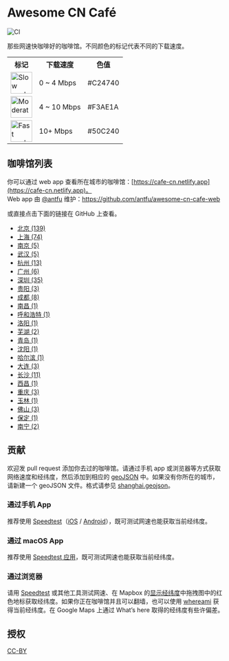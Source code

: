 # Awesome CN Café
![CI](https://github.com/ElaWorkshop/awesome-cn-cafe/workflows/CI/badge.svg)

那些网速快咖啡好的咖啡馆。不同颜色的标记代表不同的下载速度。

<table>
<tr><th>标记</th><th>下载速度</th><th>色值</th></tr>
<tr><td><img src="resources/markers/slow.png" width="50" alt="Slow marker"></td><td>0 ~ 4 Mbps</td><td>#C24740</td></tr>
<tr><td><img src="resources/markers/moderate.png" width="50" alt="Moderate marker"></td><td>4 ~ 10 Mbps</td><td>#F3AE1A</td></tr>
<tr><td><img src="resources/markers/fast.png" width="50" alt="Fast marker"></td><td>10+ Mbps</td><td>#50C240</td></tr>
</table>


## 咖啡馆列表

你可以通过 web app 查看所在城市的咖啡馆：[https://cafe-cn.netlify.app](https://cafe-cn.netlify.app)。  
Web app 由 [@antfu](https://github.com/antfu) 维护：https://github.com/antfu/awesome-cn-cafe-web

或直接点击下面的链接在 GitHub 上查看。

* [北京 (139)](beijing.geojson)
* [上海 (74)](shanghai.geojson)
* [南京 (5)](nanjing.geojson)
* [武汉 (5)](wuhan.geojson)
* [杭州 (13)](hangzhou.geojson)
* [广州 (6)](guangzhou.geojson)
* [深圳 (35)](shenzhen.geojson)
* [贵阳 (3)](guiyang.geojson)
* [成都 (8)](chengdu.geojson)
* [南昌 (1)](nanchang.geojson)
* [呼和浩特 (1)](hohhot.geojson)
* [洛阳 (1)](luoyang.geojson)
* [芜湖 (2)](wuhu.geojson)
* [青岛 (1)](qingdao.geojson)
* [沈阳 (1)](shenyang.geojson)
* [哈尔滨 (1)](harbin.geojson)
* [大连 (3)](dalian.geojson)
* [长沙 (11)](changsha.geojson)
* [西昌 (1)](xichang.geojson)
* [重庆 (3)](chongqing.geojson)
* [玉林 (1)](yulin.geojson)
* [佛山 (3)](foshan.geojson)
* [保定 (1)](baoding.geojson)
* [南宁 (2)](nanning.geojson)

## 贡献

欢迎发 pull request 添加你去过的咖啡馆。请通过手机 app 或浏览器等方式获取网络速度和经纬度，然后添加到相应的 [geoJSON](http://geojson.org/geojson-spec.html) 中。如果没有你所在的城市，请新建一个 geoJSON 文件。格式请参见 [shanghai.geojson](shanghai.geojson)。

### 通过手机 App

推荐使用 [Speedtest](http://www.speedtest.net/mobile/)（[iOS](https://itunes.apple.com/app/speedtest-net-mobile-speed/id300704847?mt=8) / [Android](https://play.google.com/store/apps/details?id=org.zwanoo.android.speedtest)），既可测试网速也能获取当前经纬度。

### 通过 macOS App

推荐使用 [Speedtest 应用](https://apps.apple.com/us/app/speedtest-by-ookla/id1153157709?mt=12)，既可测试网速也能获取当前经纬度。

### 通过浏览器

请用 [Speedtest](http://speedtest.net) 或其他工具测试网速、在 Mapbox 的[显示经纬度](https://www.mapbox.com/mapbox.js/example/v1.0.0/select-center-form/)中拖拽图中的红色地标获取经纬度。如果你正在咖啡馆并且可以翻墙，也可以使用 [whereami](https://xavierchow.github.io/whereami/) 获得当前经纬度。在 Google Maps 上通过 What’s here 取得的经纬度有些许偏差。

## 授权
[CC-BY](http://creativecommons.org/licenses/by/4.0/)
